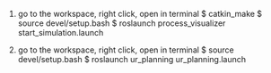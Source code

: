 1. go to the workspace, right click, open in terminal
$ catkin_make
$ source devel/setup.bash
$ roslaunch process_visualizer start_simulation.launch

2. go to the workspace, right click, open in terminal
$ source devel/setup.bash
$ roslaunch ur_planning ur_planning.launch
